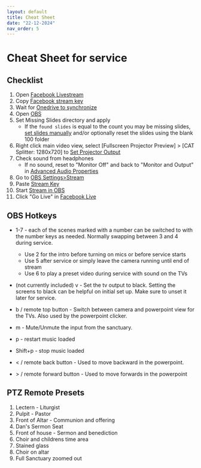 ```yaml
---
layout: default
title: Cheat Sheet
date: "22-12-2024"
nav_order: 5
---
```

# Cheat Sheet for service

## Checklist
1. Open [Facebook Livestream](computer#firefox--facebook-live) 
1. Copy [Facebook stream key](computer#firefox--facebook-live)
1. Wait for [Onedrive to synchronize](computer#obs)
1. Open [OBS](computer#obs)
1. Set Missing Slides directory and apply
    - If the `found slides` is equal to the count you may be missing slides, [set slides manually](computer#set-powerpoint-slides-optional) and/or optionally reset the slides using the blank 100 folder
1. Right click main video view, select [Fullscreen Projector Preview] > [CAT Splitter: 1280x720] to [Set Projector Output](computer#set-projector-output)
1. Check sound from headphones
    - If no sound, reset to "Monitor Off" and back to "Monitor and Output" in [Advanced Audio Properties](computer#reset-audio-optional)
1. Go to [OBS Settings>Stream](computer#start-stream)
1. Paste [Stream Key](computer#start-stream) 
1. Start [Stream in OBS](computer#start-stream)
1. Click "Go Live" in [Facebook Live](computer#start-stream)

## OBS Hotkeys

- 1-7 - each of the scenes marked with a number can be switched to with the number keys as needed. Normally swapping between 3 and 4 during service.
    - Use 2 for the intro before turning on mics or before service starts
    - Use 5 after service or simply leave the camera running until end of stream
    - Use 6 to play a preset video during service with sound on the TVs
- (not currently included) v - Set the tv output to black. Setting the screens to black can be helpful on initial set up. Make sure to unset it later for service.

- b / remote top button - Switch between camera and powerpoint view for the TVs. Also used by the powerpoint clicker.
- m - Mute/Unmute the input from the sanctuary.
- p - restart music loaded 
- Shift+p - stop music loaded 
- < / remote back button - Used to move backward in the powerpoint.
- \> / remote forward button - Used to move forwards in the powerpoint

## PTZ Remote Presets

1. Lectern - Liturgist
2. Pulpit - Pastor
3. Front of Altar - Communion and offering
4. Dan's Sermon Seat
5. Front of house - Sermon and benediction
6. Choir and childrens time area
7. Stained glass 
8. Choir on altar
9. Full Sanctuary zoomed out
